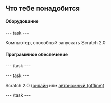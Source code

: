 ## Что тебе понадобится

#### Оборудование

\--- task \---

Компьютер, способный запускать Scratch 2.0

#### Программное обеспечение

\--- /task \---

\--- task \---

Scratch 2.0 ([онлайн](https://scratch.mit.edu/projects/editor/) или [автономный (offline)](https://scratch.mit.edu/scratch2download/))

\--- /task \---